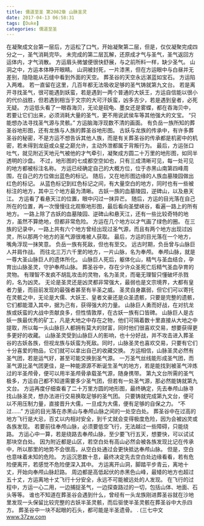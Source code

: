 ```yaml
---
title: 儒道至圣 第2082章 山脉圣灵
date: 2017-04-13 06:58:31
tags: [Duke]
categories: 儒道至圣
---
```


在凝聚成文台第一层后，方运松了口气，开始凝聚第二层，但是，仅仅凝聚完成四分之一，圣气消耗完毕。
未完成的第二层瓦解，还原成才气与圣气，圣气返回方运体内，才气消散。
方运眉头微皱便很快舒展，与之前所料一样，缺少圣气。
山洞之中，方运本体睁开眼睛。
山洞被封死，一片漆黑，但在方运眼中与白昼并无差别，隐隐能从石缝中看到外面的天空。
葬圣谷的天空永远湛蓝如宝石。
方运陷入两难。
若一直留在这里，几百年都无法吸收足够的圣气铸就第九文台。
若是离开寻找圣气，很可能遇到妖蛮，若是遇到一两个普通的大妖王，方运自信能以很小的代价战胜，但若遇到相当于文宗的大可汗妖蛮，凶多吉少，若是遇到皇者，必死无疑。
方运低头看了一眼吞海贝，无论是砚龟、墨女还是雾蝶，都在吞海贝中，若要让它们出来，必须消耗大量的圣气，更不用说武侯车等其他强大的文宝。
“只能想办法寻找圣气源与灵骸。”
方运脑海浮现数不清的画面。
有负岳一族所知的葬圣谷地形图，还有龙族与人族的葬圣谷地形图。
古妖与龙族的传承中，有许多葬圣谷的秘密，不是方运不想告诉其他人族，而是有关葬圣谷的传承都是机密中的机密，若未得到龙庭或众星之巅允许，主动外泄都属于背叛行为。
最后，方运张口吐气，就见附近天地元气被他的才气牵引，凝聚成方圆二十万里的地形图，如同半透明的沙盘。
不过，地形图的七成都空空如也，只有三成清晰可见，每一处可见的地方都被标注名称。
方运已经确定自己的大概方位，位于赤黑山南第四峰周围，在自己的方位做出蓝色的标记。
随后，又在地形图边缘的人族血墓陵园做出红色的标记。
从蓝色标记到红色标记之间，有大量空白的地方，同时也有一些被标注的地方，其中三个地方最为清晰。
古妖一族的血墓陵园，逆碑山，以及悬天江。
方运看了看悬天江的位置，眼中闪过一抹异芒。
随后，方运的目光落在自己所在的位置，再一次慢慢往北观察地形图，最后看向圣壁峡谷，看遍一路上的所有地方。
一路上除了古妖的血墓陵园、逆碑山和悬天江，还有一些比较奇特的地方，虽然不算绝地，但都非常危险。
方运在几个地方以才气画了绿色的圈。
在三族的记录中，一路上共有六个地方曾经出现过圣气源，而且有两个地方出现过凶灵，所以那两个地方的圣气源很难被人获取。
最后，方运的目光落在一个地方，嘴角浮现一抹笑意。
负岳一族有死敌，但也有至交。
远古时期，负岳曾与山脉巨人并肩作战。
而往北三万六千里的地方，一片山脉，名为奉颅。
奉颅山脉，就是一尊大圣山脉巨人的遗体所化。
山脉巨人死后，躯体化山，精气与圣血结合，孕育出山脉圣灵，守护奉颅山脉。
葬圣谷中，存在少许众圣死亡后精气圣血孕育的灵物。
有理智不发疯不胡乱攻击的灵物，名为圣灵，而毫无理智只懂破坏杀戮的，名为凶灵。
无论是圣灵还是凶灵都非常强大，最弱也是文宗境界，大都有皇者力量，而目前发现的最强者甚至有半圣之威。
圣灵自身羸弱，但它们可以寄托在灵骸之中，无论是大儒、大妖王、皇者文豪还是众圣遗骸，只要是完整的遗骸，它们都能潜入其中，据为己有，获得强大的力量。
山脉巨人勇而好战，在对抗龙族或妖蛮的大战中贡献良多，但性情敦厚，在古妖一族有口皆碑。
山脉巨人是古妖一族最优秀的矿工，凡是大地之中存在之物，他们可隔着数十里直接从大地之中提取，所以每一头山脉巨人都拥有莫大的财富，同时他们很喜欢交易，想要获得更多更好的收藏。
山脉圣灵受到山脉巨人的影响，也十分好战，并不攻击进入葬圣谷的古妖各族，但视龙族与妖蛮为死敌。同时，山脉圣灵也喜欢交易，只要有它们十分喜爱的物品，它们就可以拿出自己的收藏交换。
方运相信，山脉圣灵必然有圣气团，若是运气好，甚至可能交换到圣气源。
一万圣气丝线能形成圣气团，而圣气源比圣气团更佳，是一种能源源不断诞生圣气的地方，若是能找到被圣气淬炼过的半圣颅骨，便可以用半圣颅骨承载圣气源，随身携带。
第九文台所需的圣气极多，方运自己都不知道需要多少圣气团，但若有一处圣气源，那必然能铸就第九文台。
方运再度仔细查看了二十万里方圆的地形图，最终确定，先去奉颅山脉寻找山脉圣灵，想办法进行交易换取足够的圣气团。
只要铸就完成第九文台，便可以不用压制力量，直接晋升大儒，一旦成为大儒，便有足够的自保之力。
“不过……”
方运的目光落在赤黑山与奉颅山脉之间的一处空白处。
葬圣谷中在过高的地方飞行是大忌，百丈以内相对安全，到千丈就会变得极度危险，因为会被凶灵或各族发现。
若要前往奉颅山脉，必须要低空飞行，无法越过一些障碍，只能绕路。
方运心中一算，若是绕路去奉颅山脉，至少要飞行五天，想要快，可以试试那块空白处。
因为附近都是山区，若空白处有高山必然会被各族发现比记在传承中，所以那里的地势不会很高，从空白处通过会更快抵达奉颅山脉。
但是，空白也意味着未知的危险。
方运沉思数十息，最终决定先去空白处边缘看看，若有危险便离开，若感觉不危险便深入其中。
方运离开山洞，脚踏平步青云，离地十丈，开始向奉颅山脉赶路。
周边都是高低起伏的赤黑色山峰，最矮的地方也超过五十丈，方运离地十丈飞行十分安全，永远不可能被远处的人发现。
在飞行的过程中，方运一心二用，一边捕捉圣气，一边探查路过的一切，包括山体、地面、石头等等。
谁也不知道在葬圣谷会遇到什么，曾经有一头龙族刚进葬圣谷就在沙地里发现一头保留比较完整的古妖半圣灵骸，而后驱使半圣灵骸在葬圣谷中大杀四方。
葬圣谷中一块不起眼的石头，都可能是半圣遗骨。
.
(三七中文 www.37zw.com